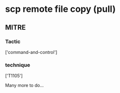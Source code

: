 # scp remote file copy (pull)

## MITRE

### Tactic
['command-and-control']

### technique
['T1105']

Many more to do...
